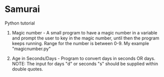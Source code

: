 # Samurai

Python tutorial 

1. Magic number - A small program to have a magic number in a variable and prompt the user to key in the magic number, until then the program keeps running. 
                  Range for the number is between 0-9. My example "magicnumber.py"
                  
2. Age in Seconds/Days - Program to convert days in seconds OR days. NOTE: The input for days "d" or seconds "s" should be supplied within double quotes.                   
